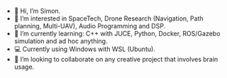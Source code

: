 - 👋 Hi, I’m Simon.
- 👀 I’m interested in SpaceTech, Drone Research (Navigation, Path planning, Multi-UAV), Audio Programming and DSP.
- 🌱 I’m currently learning: C++ with JUCE, Python, Docker, ROS/Gazebo simulation and ad hoc anything.
- 💻 Currently using Windows with WSL (Ubuntu).
- 💞️ I’m looking to collaborate on any creative project that involves brain usage.

<!---
Xismoos/Xismoos is a ✨ special ✨ repository because its `README.md` (this file) appears on your GitHub profile.
You can click the Preview link to take a look at your changes.
--->
